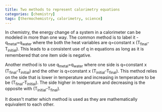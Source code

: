 ```yaml
---
title: Two methods to represent calorimetry equations
categories: [chemistry]
tags: [thermochemistry, calorimetry, science]
---
```

In chemistry, the energy change of a system in a calorimeter can be modeled in more than one way. The common method is to label it -q<sub>metal</sub>=q<sub>water</sub> where the both the heat variables are q=constant x (T<sub>final</sub>-T<sub>initial</sub>). This leads to a consistent use of q in equations as long as it is remembered that one item side is negative.

Another method is to use q<sub>metal</sub>=q<sub>water</sub> where one side is q=constant x (T<sub>final</sub>-T<sub>initial</sub>) and the other is q=constant x (T<sub>initial</sub>-T<sub>final</sub>). This method relies on the side that is lower in temperature and increasing in temperature to be be (T<sub>final</sub>-T<sub>initial</sub>). The side higher in temperature and decreasing is the opposite with (T<sub>initial</sub>-T<sub>final</sub>).

It doesn't matter which method is used as they are mathematically equivalent to each other.